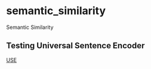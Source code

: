 # semantic_similarity
Semantic Similarity

## Testing Universal Sentence Encoder
[USE](https://www.tensorflow.org/hub/tutorials/semantic_similarity_with_tf_hub_universal_encoder)
